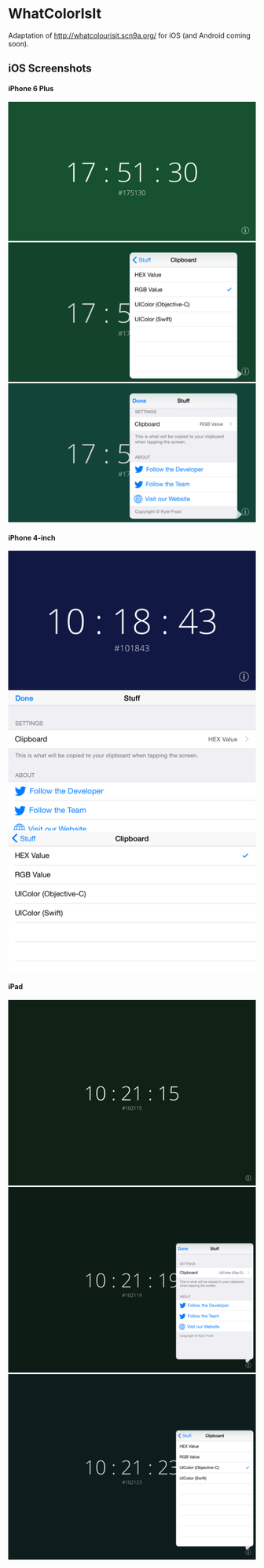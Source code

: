 WhatColorIsIt
=============

Adaptation of http://whatcolourisit.scn9a.org/ for iOS (and Android coming soon).

## iOS Screenshots
#### iPhone 6 Plus
![iOS Screenshot One](screenshots/ios/iphone6plusone.png)
![iOS Screenshot Two](screenshots/ios/iphone6plustwo.png)
![iOS Screenshot Three](screenshots/ios/iphone6plusthree.png)

#### iPhone 4-inch
![iPhone 4-inch Screenshot One](screenshots/ios/iphone5one.png)
![iPhone 4-inch Screenshot Two](screenshots/ios/iphone5two.png)
![iPhone 4-inch Screenshot Three](screenshots/ios/iphone5three.png)

#### iPad
![iPad Screenshot One](screenshots/ios/ipadone.png)
![iPad Screenshot Two](screenshots/ios/ipadtwo.png)
![iPad Screenshot Three](screenshots/ios/ipadthree.png)
